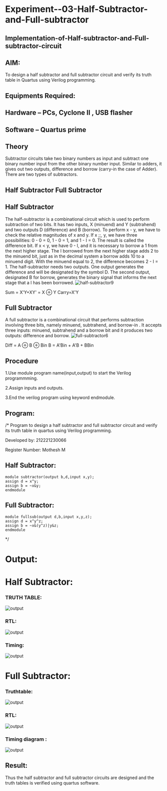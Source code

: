 # Experiment--03-Half-Subtractor-and-Full-subtractor
## Implementation-of-Half-subtractor-and-Full-subtractor-circuit
## AIM:
To design a half subtractor and full subtractor circuit and verify its truth table in Quartus using Verilog programming.

## Equipments Required:
## Hardware – PCs, Cyclone II , USB flasher
## Software – Quartus prime
## Theory
Subtractor circuits take two binary numbers as input and subtract one binary number input from the other binary number input. Similar to adders, it gives out two outputs, difference and borrow (carry-in the case of Adder). There are two types of subtractors.

## Half Subtractor Full Subtractor
## Half Subtractor
The half-subtractor is a combinational circuit which is used to perform subtraction of two bits. It has two inputs, X (minuend) and Y (subtrahend) and two outputs D (difference) and B (borrow). To perform x - y, we have to check the relative magnitudes of x and y. If x ;;, y, we have three possibilities: 0 - 0 = 0, 1 - 0 = 1, and 1 - I = 0. The result is called the difference bit. If x < y, we have 0 - I, and it is necessary to borrow a 1 from the next higher stage. The I borrowed from the next higher stage adds 2 to the minuend bit, just as in the decimal system a borrow adds 10 to a minuend digit. With the minuend equal to 2, the difference becomes 2 - I = 1. The half-subtractor needs two outputs. One output generates the difference and will be designated by the symbol D. The second output, designated B for borrow, generates the binary signal that informs the next stage that a I has been borrowed.
![half-subtractor9](https://user-images.githubusercontent.com/36288975/166112538-58c3bc7c-ee5d-4e6a-ac8d-8e8328efe27a.png)


Sum = X'Y+XY' = X ⊕ Y
Carry=X'Y

## Full Subtractor
A full subtractor is a combinational circuit that performs subtraction involving three bits, namely minuend, subtrahend, and borrow-in . It accepts three inputs: minuend, subtrahend and a borrow bit and it produces two outputs: difference and borrow. 
![full-subtractor6](https://user-images.githubusercontent.com/36288975/166112541-24c68359-3de8-4674-ae22-8272ffc385ed.png)


Diff = A ⊕ B ⊕ Bin B = A'Bin + A'B + BBin

## Procedure
1.Use module program name(input,output) to start the Verilog programmming.

2.Assign inputs and outputs.

3.End the verilog program using keyword endmodule.
## Program:
/*
Program to design a half subtractor and full subtractor circuit and verify its truth table in quartus using Verilog programming.

Developed by: 212221230066

Register Number: Mothesh M

## Half Subtractor:
```
module subtractor(output b,d,input x,y);
assign d = x^y;
assign b = ~x&y;
endmodule
```
## Full Subtractor:
```
module fullsub(output d,b,input x,y,z);
assign d = x^y^z;
assign b = ~x&(y^z)|y&z;
endmodule
```

*/

# Output:
# Half Subtractor:

  ### TRUTH TABLE:

   ![output](./halfsubTT.PNG)

   ### RTL:
   ![output](./subtractor.1.PNG)

   ### Timing:
   ![output](./subwave.PNG)

# Full Subtractor:
   ### Truthtable:
   ![output](./fullsubTT.PNG)

   ###  RTL:
   ![output](./fullsub.PNG)

   ### Timing diagram :
   ![output](./wavefull.PNG)

## Result:
Thus the half subtractor and full subtractor circuits are designed and the truth tables is verified using quartus software.
